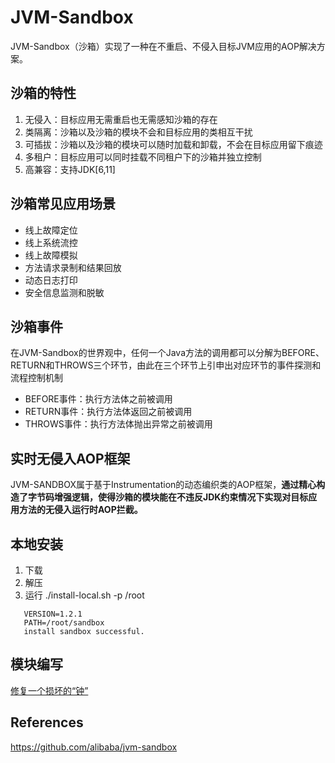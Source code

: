 # JVM-Sandbox

JVM-Sandbox（沙箱）实现了一种在不重启、不侵入目标JVM应用的AOP解决方案。

## 沙箱的特性
1. 无侵入：目标应用无需重启也无需感知沙箱的存在
2. 类隔离：沙箱以及沙箱的模块不会和目标应用的类相互干扰
3. 可插拔：沙箱以及沙箱的模块可以随时加载和卸载，不会在目标应用留下痕迹
4. 多租户：目标应用可以同时挂载不同租户下的沙箱并独立控制
5. 高兼容：支持JDK[6,11]


## 沙箱常见应用场景

- 线上故障定位
- 线上系统流控
- 线上故障模拟
- 方法请求录制和结果回放
- 动态日志打印
- 安全信息监测和脱敏

## 沙箱事件
在JVM-Sandbox的世界观中，任何一个Java方法的调用都可以分解为BEFORE、RETURN和THROWS三个环节，由此在三个环节上引申出对应环节的事件探测和流程控制机制

- BEFORE事件：执行方法体之前被调用
- RETURN事件：执行方法体返回之前被调用
- THROWS事件：执行方法体抛出异常之前被调用


## 实时无侵入AOP框架
JVM-SANDBOX属于基于Instrumentation的动态编织类的AOP框架，**通过精心构造了字节码增强逻辑，使得沙箱的模块能在不违反JDK约束情况下实现对目标应用方法的无侵入运行时AOP拦截。**

## 本地安装
1. 下载
2. 解压
3. 运行 ./install-local.sh -p /root
```
   VERSION=1.2.1
   PATH=/root/sandbox
   install sandbox successful.
```
## 模块编写
[修复一个损坏的“钟”](https://github.com/alibaba/jvm-sandbox/wiki/FIRST-MODULE)


## References
https://github.com/alibaba/jvm-sandbox
